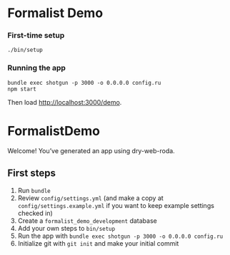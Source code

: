 # Formalist Demo

### First-time setup

```
./bin/setup
```

### Running the app

```
bundle exec shotgun -p 3000 -o 0.0.0.0 config.ru
npm start
```

Then load [http://localhost:3000/demo](http://localhost:3000/demo).


# FormalistDemo

Welcome! You’ve generated an app using dry-web-roda.

## First steps

1. Run `bundle`
1. Review `config/settings.yml` (and make a copy at `config/settings.example.yml` if you want to keep example settings checked in)
1. Create a `formalist_demo_development` database
1. Add your own steps to `bin/setup`
1. Run the app with `bundle exec shotgun -p 3000 -o 0.0.0.0 config.ru`
1. Initialize git with `git init` and make your initial commit
